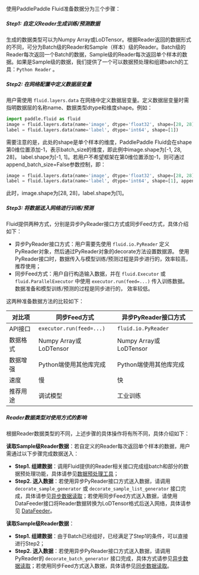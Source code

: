 使用PaddlePaddle Fluid准备数据分为三个步骤：



##### Step1: 自定义Reader生成训练/预测数据

生成的数据类型可以为Numpy Array或LoDTensor。根据Reader返回的数据形式的不同，可分为Batch级的Reader和Sample（样本）级的Reader。Batch级的Reader每次返回一个Batch的数据，Sample级的Reader每次返回单个样本的数据。如果是Sample级的数据，我们提供了一个可以数据预处理和组建batch的工具：`Python Reader` 。



##### Step2: 在网络配置中定义数据层变量

用户需使用 `fluid.layers.data` 在网络中定义数据层变量。定义数据层变量时需指明数据层的名称name、数据类型dtype和维度shape。例如：

```python
import paddle.fluid as fluid
image = fluid.layers.data(name='image', dtype='float32', shape=[28, 28])
label = fluid.layers.data(name='label', dtype='int64', shape=[1])
```

需要注意的是，此处的shape是单个样本的维度，PaddlePaddle Fluid会在shape第0维位置添加-1，表示batch_size的维度，即此例中image.shape为[-1, 28, 28]， label.shape为[-1, 1]。若用户不希望框架在第0维位置添加-1，则可通过append_batch_size=False参数控制，即：

```python
image = fluid.layers.data(name='image', dtype='float32', shape=[28, 28], append_batch_size=False)
label = fluid.layers.data(name='label', dtype='int64', shape=[1], append_batch_size=False)
```

此时，image.shape为[28, 28]，label.shape为[1]。



##### Step3: 将数据送入网络进行训练/预测

Fluid提供两种方式，分别是异步PyReader接口方式或同步Feed方式，具体介绍如下：

- 异步PyReader接口方式：用户需要先使用 `fluid.io.PyReader` 定义PyReader对象，然后通过PyReader对象的decorate方法设置数据源。 使用PyReader接口时，数据传入与模型训练/预测过程是异步进行的，效率较高，推荐使用；
- 同步Feed方式：用户自行构造输入数据，并在 `fluid.Executor` 或 `fluid.ParallelExecutor` 中使用 `executor.run(feed=...)` 传入训练数据。数据准备和模型训练/预测的过程是同步进行的， 效率较低。

这两种准备数据方法的比较如下：

| 对比项   | 同步Feed方式             | 异步PyReader接口方式   |
| -------- | ------------------------ | ---------------------- |
| API接口  | `executor.run(feed=...)` | `fluid.io.PyReader`    |
| 数据格式 | Numpy Array或LoDTensor   | Numpy Array或LoDTensor |
| 数据增强 | Python端使用其他库完成   | Python端使用其他库完成 |
| 速度     | 慢                       | 快                     |
| 推荐用途 | 调试模型                 | 工业训练               |



##### Reader数据类型对使用方式的影响

根据Reader数据类型的不同，上述步骤的具体操作将有所不同，具体介绍如下：

**读取Sample级Reader数据**：若自定义的Reader每次返回单个样本的数据，用户需通过以下步骤完成数据送入：

- **Step1. 组建数据**：调用Fluid提供的Reader相关接口完成组batch和部分的数据预处理功能，具体请参见[数据预处理工具](https://www.paddlepaddle.org.cn/documentation/docs/zh/1.5/user_guides/howto/prepare_data/reader_cn.html)；
- **Step2. 送入数据**：若使用异步PyReader接口方式送入数据，请调用 `decorate_sample_generator` 或 `decorate_sample_list_generator` 接口完成，具体请参见[异步数据读取](https://www.paddlepaddle.org.cn/documentation/docs/zh/1.5/user_guides/howto/prepare_data/use_py_reader.html#user-guides-use-py-reader)；若使用同步Feed方式送入数据，请使用DataFeeder接口将Reader数据转换为LoDTensor格式后送入网络，具体请参见 [DataFeeder](https://www.paddlepaddle.org.cn/documentation/docs/zh/1.5/api_cn/fluid_cn.html#cn-api-fluid-datafeeder)。

**读取Sample级Reader数据**：

- **Step1. 组建数据**：由于Batch已经组好，已经满足了Step1的条件，可以直接进行Step2；
- **Step2. 送入数据**：若使用异步PyReader接口方式送入数据，请调用PyReader的 `decorate_batch_generator` 接口完成，具体方式请参见[异步数据读取](https://www.paddlepaddle.org.cn/documentation/docs/zh/1.5/user_guides/howto/prepare_data/use_py_reader.html)；若使用同步Feed方式送入数据，具体请参见[同步数据读取](https://www.paddlepaddle.org.cn/documentation/docs/zh/1.5/user_guides/howto/prepare_data/feeding_data.html)。